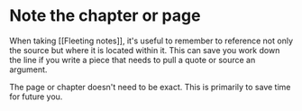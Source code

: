 # Note the chapter or page
When taking [[Fleeting notes]], it's useful to remember to reference not only the source but where it is located within it. This can save you work down the line if you write a piece that needs to pull a quote or source an argument.

The page or chapter doesn't need to be exact. This is primarily to save time for future you.
